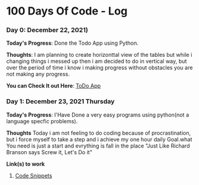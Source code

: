# 100 Days Of Code - Log

### Day 0: December 22, 2021)

**Today's Progress**: Done the Todo App using Python.

**Thoughts**: I am planning to create horizonttal view of the tables but while i changing things i messed up then i am decided to do in vertical way, but over the period of time i know i making progress without obstacles you are not making any progress.

**You can Check It out Here**: [ToDo App](https://github.com/ashwinam/basicToDo-App-using-Python)


### Day 1: December 23, 2021 Thursday

**Today's Progress**: I'Have Done a very easy programs using python(not a language specfic problems).

**Thoughts** Today i am not feeling to do coding because of procrastination, but i force myself to take a step and i achieve my one hour daily Goal.what You need is just a start and evrything is fall in the place "Just Like Richard Branson says Screw it, Let's Do it" 

**Link(s) to work**
1. [Code Snippets](https://gist.github.com/ashwinam/f8b3def926a8a02b679d0cac3fe1b1d4)

